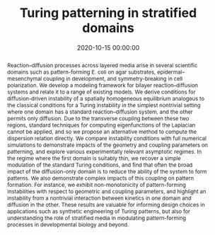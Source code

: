 ---
title: "Turing patterning in stratified domains"
subtitle: ""
summary: ""
authors: 
- Krause AL
- Klika V
- Halatek J
- Grant PK
- Woolley TE
- Dalchau N
- Gaffney EA


tags: []
categories: [Pattern Formation, Dynamical Systems, Synthetic Biology]
date: 2020-10-15 00:00:00
publishDate: 2020-10-15 00:00:00
featured: false
draft: false
publication: 'Bulletin of Mathematical Biology'
publication_types: ["2"]

doi: 'https://doi.org/10.1007/s11538-020-00809-9'
abstract: Reaction–diffusion processes across layered media arise in several scientific domains such as pattern-forming E. coli on agar substrates, epidermal–mesenchymal coupling in development, and symmetry-breaking in cell polarization. We develop a modeling framework for bilayer reaction–diffusion systems and relate it to a range of existing models. We derive conditions for diffusion-driven instability of a spatially homogeneous equilibrium analogous to the classical conditions for a Turing instability in the simplest nontrivial setting where one domain has a standard reaction–diffusion system, and the other permits only diffusion. Due to the transverse coupling between these two regions, standard techniques for computing eigenfunctions of the Laplacian cannot be applied, and so we propose an alternative method to compute the dispersion relation directly. We compare instability conditions with full numerical simulations to demonstrate impacts of the geometry and coupling parameters on patterning, and explore various experimentally relevant asymptotic regimes. In the regime where the first domain is suitably thin, we recover a simple modulation of the standard Turing conditions, and find that often the broad impact of the diffusion-only domain is to reduce the ability of the system to form patterns. We also demonstrate complex impacts of this coupling on pattern formation. For instance, we exhibit non-monotonicity of pattern-forming instabilities with respect to geometric and coupling parameters, and highlight an instability from a nontrivial interaction between kinetics in one domain and diffusion in the other. These results are valuable for informing design choices in applications such as synthetic engineering of Turing patterns, but also for understanding the role of stratified media in modulating pattern-forming processes in developmental biology and beyond.

projects: []
---